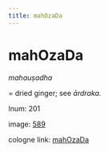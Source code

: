 ```yaml
---
title: mahOzaDa
---
```


# mahOzaDa

<i>mahauṣadha</i>  <div n="P" />= dried ginger; see <i>ārdraka.</i>

lnum: 201

image: [589](https://www.sanskrit-lexicon.uni-koeln.de/scans/csl-apidev/servepdf.php?dict=snp&page=589)

cologne link: [mahOzaDa](https://sanskrit-lexicon.uni-koeln.de/scans/csl-apidev/getword.php?dict=snp&key=mahOzaDa)

